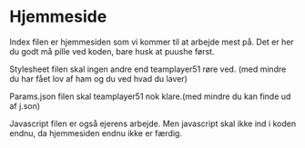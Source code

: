 # Hjemmeside





Index filen er hjemmesiden som vi kommer til at arbejde mest på. Det er her du godt må pille ved koden, bare husk at puushe først.



Stylesheet filen skal ingen andre end teamplayer51 røre ved. (med mindre du har fået lov af ham og du ved hvad du laver)



Params.json filen skal teamplayer51 nok klare.(med mindre du kan finde ud af j.son)



Javascript filen er også ejerens arbejde. Men javascript skal ikke ind i koden endnu, da hjemmesiden endnu ikke er færdig.

